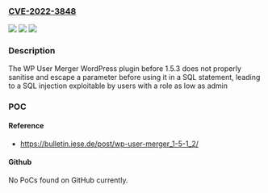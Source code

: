 ### [CVE-2022-3848](https://cve.mitre.org/cgi-bin/cvename.cgi?name=CVE-2022-3848)
![](https://img.shields.io/static/v1?label=Product&message=WP%20User%20Merger&color=blue)
![](https://img.shields.io/static/v1?label=Version&message=%3D%200%20&color=brighgreen)
![](https://img.shields.io/static/v1?label=Vulnerability&message=CWE-89%20SQL%20Injection&color=brighgreen)

### Description

The WP User Merger WordPress plugin before 1.5.3 does not properly sanitise and escape a parameter before using it in a SQL statement, leading to a SQL injection exploitable by users with a role as low as admin

### POC

#### Reference
- https://bulletin.iese.de/post/wp-user-merger_1-5-1_2/

#### Github
No PoCs found on GitHub currently.

